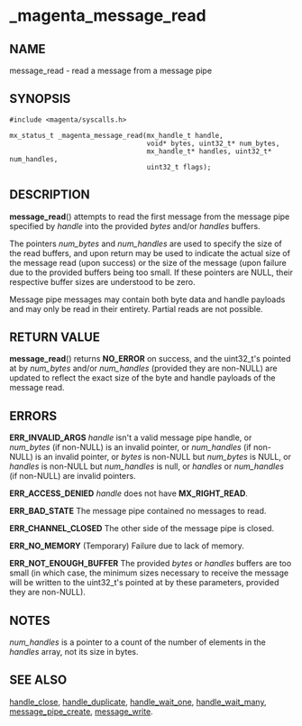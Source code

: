 # _magenta_message_read

## NAME

message_read - read a message from a message pipe

## SYNOPSIS

```
#include <magenta/syscalls.h>

mx_status_t _magenta_message_read(mx_handle_t handle,
                                  void* bytes, uint32_t* num_bytes,
                                  mx_handle_t* handles, uint32_t* num_handles,
                                  uint32_t flags);
```

## DESCRIPTION

**message_read**() attempts to read the first message from the message
pipe specified by *handle* into the provided *bytes* and/or *handles* 
buffers.

The pointers *num_bytes* and *num_handles* are used to specify the
size of the read buffers, and upon return may be used to indicate the
actual size of the message read (upon success) or the size of the
message (upon failure due to the provided buffers being too small.
If these pointers are NULL, their respective buffer sizes are understood
to be zero.

Message pipe messages may contain both byte data and handle payloads
and may only be read in their entirety.  Partial reads are not possible.

## RETURN VALUE

**message_read**() returns **NO_ERROR** on success, and the uint32_t's
pointed at by *num_bytes* and/or *num_handles* (provided they are
non-NULL) are updated to reflect the exact size of the byte and handle
payloads of the message read.

## ERRORS

**ERR_INVALID_ARGS**  *handle* isn't a valid message pipe handle, or
*num_bytes* (if non-NULL) is an invalid pointer, or *num_handles* (if
non-NULL) is an invalid pointer, or *bytes* is non-NULL but
*num_bytes* is NULL, or *handles* is non-NULL but *num_handles*
is null, or *handles* or *num_handles* (if non-NULL) are invalid
pointers.

**ERR_ACCESS_DENIED**  *handle* does not have **MX_RIGHT_READ**.

**ERR_BAD_STATE**  The message pipe contained no messages to read.

**ERR_CHANNEL_CLOSED**  The other side of the message pipe is closed.

**ERR_NO_MEMORY**  (Temporary) Failure due to lack of memory.

**ERR_NOT_ENOUGH_BUFFER**  The provided *bytes* or *handles* buffers
are too small (in which case, the minimum sizes necessary to receive
the message will be written to the uint32_t's pointed at by these
parameters, provided they are non-NULL).

## NOTES

*num_handles* is a pointer to a count of the number of elements in
the *handles* array, not its size in bytes.

## SEE ALSO

[handle_close](handle_close.md),
[handle_duplicate](handle_duplicate.md),
[handle_wait_one](handle_wait_one),
[handle_wait_many](handle_wait_many.md),
[message_pipe_create](message_pipe_create.md),
[message_write](message_write.md).

